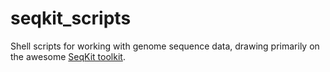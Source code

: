# seqkit_scripts
Shell scripts for working with genome sequence data, drawing primarily on the awesome [SeqKit toolkit](https://bioinf.shenwei.me/seqkit/).
